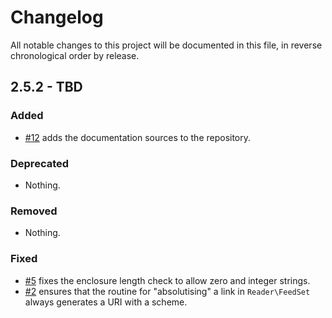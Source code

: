 # Changelog

All notable changes to this project will be documented in this file, in reverse chronological order by release.

## 2.5.2 - TBD

### Added

- [#12](https://github.com/zendframework/zend-feed/pull/12) adds the documentation
  sources to the repository.

### Deprecated

- Nothing.

### Removed

- Nothing.

### Fixed

- [#5](https://github.com/zendframework/zend-feed/pull/5) fixes the enclosure
  length check to allow zero and integer strings.
- [#2](https://github.com/zendframework/zend-feed/pull/2) ensures that the
  routine for "absolutising" a link in `Reader\FeedSet` always generates a URI
  with a scheme.
